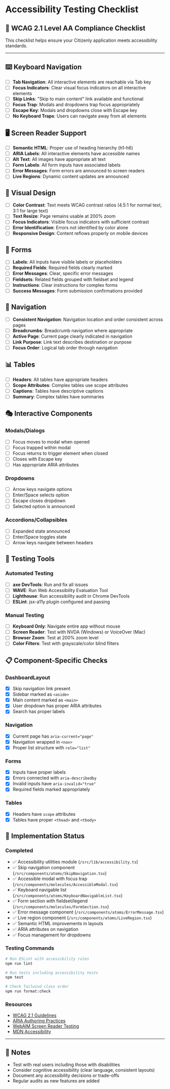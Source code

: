 # Accessibility Testing Checklist

## 🎯 WCAG 2.1 Level AA Compliance Checklist

This checklist helps ensure your Citizenly application meets accessibility standards.

---

## ⌨️ Keyboard Navigation

- [ ] **Tab Navigation**: All interactive elements are reachable via Tab key
- [ ] **Focus Indicators**: Clear visual focus indicators on all interactive elements
- [ ] **Skip Links**: "Skip to main content" link available and functional
- [ ] **Focus Trap**: Modals and dropdowns trap focus appropriately
- [ ] **Escape Key**: Modals and dropdowns close with Escape key
- [ ] **No Keyboard Traps**: Users can navigate away from all elements

## 🖥️ Screen Reader Support

- [ ] **Semantic HTML**: Proper use of heading hierarchy (h1-h6)
- [ ] **ARIA Labels**: All interactive elements have accessible names
- [ ] **Alt Text**: All images have appropriate alt text
- [ ] **Form Labels**: All form inputs have associated labels
- [ ] **Error Messages**: Form errors are announced to screen readers
- [ ] **Live Regions**: Dynamic content updates are announced

## 🎨 Visual Design

- [ ] **Color Contrast**: Text meets WCAG contrast ratios (4.5:1 for normal text, 3:1 for large text)
- [ ] **Text Resize**: Page remains usable at 200% zoom
- [ ] **Focus Indicators**: Visible focus indicators with sufficient contrast
- [ ] **Error Identification**: Errors not identified by color alone
- [ ] **Responsive Design**: Content reflows properly on mobile devices

## 📝 Forms

- [ ] **Labels**: All inputs have visible labels or placeholders
- [ ] **Required Fields**: Required fields clearly marked
- [ ] **Error Messages**: Clear, specific error messages
- [ ] **Fieldsets**: Related fields grouped with fieldset and legend
- [ ] **Instructions**: Clear instructions for complex forms
- [ ] **Success Messages**: Form submission confirmations provided

## 🔗 Navigation

- [ ] **Consistent Navigation**: Navigation location and order consistent across pages
- [ ] **Breadcrumbs**: Breadcrumb navigation where appropriate
- [ ] **Active Page**: Current page clearly indicated in navigation
- [ ] **Link Purpose**: Link text describes destination or purpose
- [ ] **Focus Order**: Logical tab order through navigation

## 📊 Tables

- [ ] **Headers**: All tables have appropriate headers
- [ ] **Scope Attributes**: Complex tables use scope attributes
- [ ] **Captions**: Tables have descriptive captions
- [ ] **Summary**: Complex tables have summaries

## 🎭 Interactive Components

### Modals/Dialogs

- [ ] Focus moves to modal when opened
- [ ] Focus trapped within modal
- [ ] Focus returns to trigger element when closed
- [ ] Closes with Escape key
- [ ] Has appropriate ARIA attributes

### Dropdowns

- [ ] Arrow keys navigate options
- [ ] Enter/Space selects option
- [ ] Escape closes dropdown
- [ ] Selected option is announced

### Accordions/Collapsibles

- [ ] Expanded state announced
- [ ] Enter/Space toggles state
- [ ] Arrow keys navigate between headers

## 🔧 Testing Tools

### Automated Testing

- [ ] **axe DevTools**: Run and fix all issues
- [ ] **WAVE**: Run Web Accessibility Evaluation Tool
- [ ] **Lighthouse**: Run accessibility audit in Chrome DevTools
- [ ] **ESLint**: jsx-a11y plugin configured and passing

### Manual Testing

- [ ] **Keyboard Only**: Navigate entire app without mouse
- [ ] **Screen Reader**: Test with NVDA (Windows) or VoiceOver (Mac)
- [ ] **Browser Zoom**: Test at 200% zoom level
- [ ] **Color Filters**: Test with grayscale/color blind filters

## 📋 Component-Specific Checks

### DashboardLayout

- [x] Skip navigation link present
- [x] Sidebar marked as `<aside>`
- [x] Main content marked as `<main>`
- [x] User dropdown has proper ARIA attributes
- [x] Search has proper labels

### Navigation

- [x] Current page has `aria-current="page"`
- [x] Navigation wrapped in `<nav>`
- [x] Proper list structure with `role="list"`

### Forms

- [x] Inputs have proper labels
- [x] Errors connected with `aria-describedby`
- [x] Invalid inputs have `aria-invalid="true"`
- [x] Required fields marked appropriately

### Tables

- [x] Headers have `scope` attributes
- [x] Tables have proper `<thead>` and `<tbody>`

## 🚀 Implementation Status

### Completed

- ✅ Accessibility utilities module (`/src/lib/accessibility.ts`)
- ✅ Skip navigation component (`/src/components/atoms/SkipNavigation.tsx`)
- ✅ Accessible modal with focus trap (`/src/components/molecules/AccessibleModal.tsx`)
- ✅ Keyboard navigable list (`/src/components/atoms/KeyboardNavigableList.tsx`)
- ✅ Form section with fieldset/legend (`/src/components/molecules/FormSection.tsx`)
- ✅ Error message component (`/src/components/atoms/ErrorMessage.tsx`)
- ✅ Live region component (`/src/components/atoms/LiveRegion.tsx`)
- ✅ Semantic HTML improvements in layouts
- ✅ ARIA attributes on navigation
- ✅ Focus management for dropdowns

### Testing Commands

```bash
# Run ESLint with accessibility rules
npm run lint

# Run tests including accessibility tests
npm test

# Check Tailwind class order
npm run format:check
```

### Resources

- [WCAG 2.1 Guidelines](https://www.w3.org/WAI/WCAG21/quickref/)
- [ARIA Authoring Practices](https://www.w3.org/WAI/ARIA/apg/)
- [WebAIM Screen Reader Testing](https://webaim.org/articles/screenreader_testing/)
- [MDN Accessibility](https://developer.mozilla.org/en-US/docs/Web/Accessibility)

---

## 📝 Notes

- Test with real users including those with disabilities
- Consider cognitive accessibility (clear language, consistent layouts)
- Document any accessibility decisions or trade-offs
- Regular audits as new features are added
